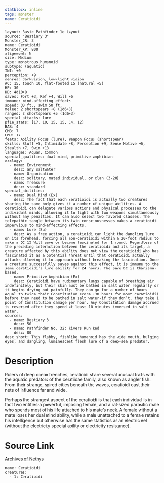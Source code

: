 ```yaml
---
statblock: inline
tags: monster
name: Ceratioidi
---
```

```statblock
layout: Basic Pathfinder 1e Layout
source: "Bestiary 3"
Monster_CR: 3
name: Ceratioidi
Monster_XP: 800
alignment: N
size: Medium
type: monstrous humanoid
subtype: (aquatic)
INI: +0
perception: +9
senses: darkvision, low-light vision
AC: 15, touch 10, flat-footed 15 (natural +5)
HP: 30
HD: 4d10+8
saves: Fort +3, Ref +4, Will +6
immune: mind-affecting effects
speed: 30 ft., swim 50 ft.
melee: 2 shortspears +8 (1d6+3)
ranged: 2 shortspears +5 (1d6+3)
special_attacks: lure
pf1e_stats: [17, 10, 15, 15, 14, 12]
BAB: 4
CMB: 7
CMD: 17
feats: Ability Focus (lure), Weapon Focus (shortspear)
skills: Bluff +5, Intimidate +8, Perception +9, Sense Motive +6, Stealth +7, Swim +18
languages: Aquan, Common
special_qualities: dual mind, primitive amphibian
ecology:
  - name: Environment
    desc: any saltwater
  - name: Organisation
    desc: solitary, mated individual, or clan (3-20)
  - name: Treasure
    desc: standard
special_abilities:
  - name: Dual Mind (Ex)
    desc: The fact that each ceratioidi is actually two creatures sharing the same body gives it a number of unique abilities. A ceratioidi can delegate various actions and physical processes to the individual minds, allowing it to fight with two weapons simultaneously without any penalties. It can also select two favored classes. The telepathic tangle between its twin consciousnesses makes a ceratioidi impervious to mind-affecting effects.
  - name: Lure (Su)
    desc: As a free action, a ceratioidi can light the dangling lure on its forehead, forcing all non-ceratioidi within a 20-foot radius to make a DC 15 Will save or become fascinated for 1 round. Regardless of the preceding interaction between the ceratioidi and its target, a creature affected by this ability does not view the ceratioidi who has fascinated it as a potential threat until that ceratioidi actually attacks-allowing it to approach without breaking the fascination. Once a creature successfully saves against this effect, it is immune to the same ceratioidi’s lure ability for 24 hours. The save DC is Charisma-based.
  - name: Primitive Amphibian (Ex)
    desc: Ceratioidi have rudimentary lungs capable of breathing air indefinitely, but their skin must be bathed in salt water regularly or it begins drying out painfully. They can go for a number of hours equal to twice their Constitution score (30 hours for most ceratioidi) before they need to be bathed in salt water-if they don’t, they take 1 point of Constitution damage per hour. Any Constitution damage accrued is reversed after they spend at least 10 minutes immersed in salt water.
sources:
  - name: Bestiary 3
    desc: 50
  - name: Pathfinder No. 32: Rivers Run Red
    desc: 80
desc_short: This flabby, fishlike humanoid has the wide mouth, bulging eyes, and dangling, luminescent flesh lure of a deep-sea predator.
```
# Description
Rulers of deep ocean trenches, ceratioidi share several unusual traits with the aquatic predators of the ceratiidae family, also known as angler fish. From their strange, spired cities beneath the waves, ceratioidi cast their nets of influence far and wide.

Perhaps the strangest aspect of the ceratioidi is that each individual is in fact two entities-a powerful, imposing female, and a rat-sized parasitic male who spends most of his life attached to his mate’s neck. A female without a mate loses her dual mind ability, while a male unattached to a female retains his intelligence but otherwise has the same statistics as an electric eel (without the electricity special ability or electricity resistance).
# Source Link
[Archives of Nethys](https://aonprd.com/MonsterDisplay.aspx?ItemName=Ceratioidi)
```encounter-table
name: Ceratioidi
creatures:
  - 1: Ceratioidi
```
